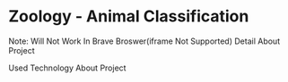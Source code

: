 # Zoology - Animal Classification


Note: Will Not Work In Brave Broswer(iframe Not Supported)
Detail About Project 

Used Technology About Project 
